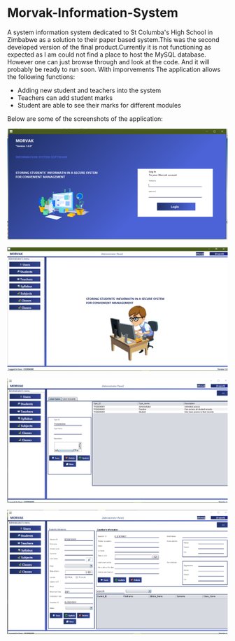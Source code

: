# Morvak-Information-System

A system information system dedicated to St Columba's High School in Zimbabwe as a solution to their paper based system.This was the second developed version of the final product.Currently it is not functioning as expected as I am could not find a place to host the MySQL database.
However one can just browse through and look at the code. And it will probably be ready to run soon. With imporvements
The application allows the following functions:
* Adding new student and teachers into the system
* Teachers can add student marks
* Student are able to see their marks for different modules

Below are some of the screenshots of the application:

![image](https://github.com/TOLANY-LANNIE/Morvak-Information-System/blob/master/screenshots/login.png)

![image](https://github.com/TOLANY-LANNIE/Morvak-Information-System/blob/master/screenshots/admin_1.png)

![image](https://github.com/TOLANY-LANNIE/Morvak-Information-System/blob/master/screenshots/admin_2.png)

![image](https://github.com/TOLANY-LANNIE/Morvak-Information-System/blob/master/screenshots/admin_3.png)




